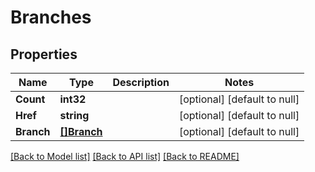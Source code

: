 # Branches

## Properties
Name | Type | Description | Notes
------------ | ------------- | ------------- | -------------
**Count** | **int32** |  | [optional] [default to null]
**Href** | **string** |  | [optional] [default to null]
**Branch** | [**[]Branch**](branch.md) |  | [optional] [default to null]

[[Back to Model list]](../README.md#documentation-for-models) [[Back to API list]](../README.md#documentation-for-api-endpoints) [[Back to README]](../README.md)


